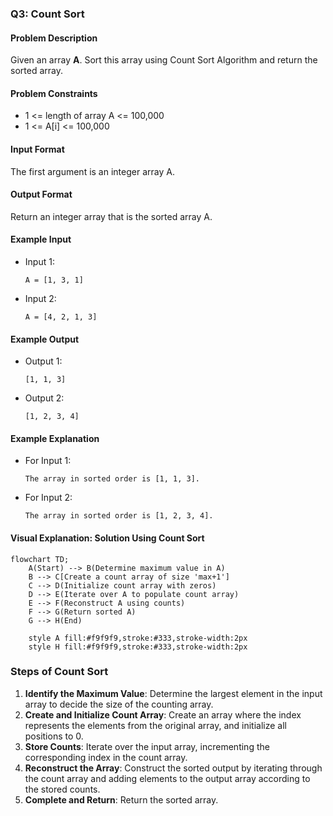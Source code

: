 ### Q3: Count Sort

#### Problem Description

Given an array **A**. Sort this array using Count Sort Algorithm and return the sorted array.

#### Problem Constraints
- 1 <= length of array A <= 100,000
- 1 <= A[i] <= 100,000


#### Input Format

The first argument is an integer array A.

#### Output Format

Return an integer array that is the sorted array A.

#### Example Input

- Input 1:
  ```
  A = [1, 3, 1]
  ```
- Input 2:
  ```
  A = [4, 2, 1, 3]
  ```

#### Example Output

- Output 1:
  ```
  [1, 1, 3]
  ```
- Output 2:
  ```
  [1, 2, 3, 4]
  ```

#### Example Explanation

- For Input 1:
  ```
  The array in sorted order is [1, 1, 3].
  ```
- For Input 2:
  ```
  The array in sorted order is [1, 2, 3, 4].
  ```

#### Visual Explanation: Solution Using Count Sort

```mermaid
flowchart TD;
    A(Start) --> B(Determine maximum value in A)
    B --> C[Create a count array of size 'max+1']
    C --> D(Initialize count array with zeros)
    D --> E(Iterate over A to populate count array)
    E --> F(Reconstruct A using counts)
    F --> G(Return sorted A)
    G --> H(End)

    style A fill:#f9f9f9,stroke:#333,stroke-width:2px
    style H fill:#f9f9f9,stroke:#333,stroke-width:2px
```

### Steps of Count Sort

1. **Identify the Maximum Value**: Determine the largest element in the input array to decide the size of the counting array.
2. **Create and Initialize Count Array**: Create an array where the index represents the elements from the original array, and initialize all positions to 0.
3. **Store Counts**: Iterate over the input array, incrementing the corresponding index in the count array.
4. **Reconstruct the Array**: Construct the sorted output by iterating through the count array and adding elements to the output array according to the stored counts.
5. **Complete and Return**: Return the sorted array.
